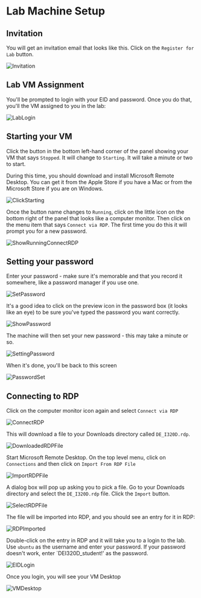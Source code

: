 # Lab Machine Setup

## Invitation
You will get an invitation email that looks like this. Click on the `Register for Lab` button.

![Invitation](../../images/InvitationEmail.png)

## Lab VM Assignment
You'll be prompted to login with your EID and password. Once you do that, you'll the VM assigned to you in the lab:

![LabLogin](../../images/LabLogin.png)

## Starting your VM
Click the button in the bottom left-hand corner of the panel showing your VM that says `Stopped`. It will change to
`Starting`. It will take a minute or two to start.

During this time, you should download and install Microsoft Remote Desktop. You can get it from the Apple Store if
you have a Mac or from the Microsoft Store if you are on Windows.

![ClickStarting](../../images/ClickStarting.png)

Once the button name changes to `Running`, click on the little icon on the bottom right of the panel 
that looks like a computer monitor. Then click on the menu item that says `Connect via RDP`. The first
time you do this it will prompt you for a new password.

![ShowRunningConnectRDP](../../images/ShowRunningConnectRDP.png)

## Setting your password
Enter your password - make sure it's memorable and that you record it somewhere, like a password manager
if you use one.

![SetPassword](../../images/SetPassword)

It's a good idea to click on the preview icon in the password box (it looks like an eye) to be sure you've typed the
password you want correctly.

![ShowPassword](../../images/ShowPassword.png)

The machine will then set your new password - this may take a minute or so.

![SettingPassword](../../images/SettingPassword.png)

When it's done, you'll be back to this screen

![PasswordSet](../../images/PasswordSet.png)

## Connecting to RDP

Click on the computer monitor icon again and select `Connect via RDP`

![ConnectRDP](../../images/ConnectRDP.png)

This will download a file to your Downloads directory called `DE_I320D.rdp`.

![DownloadedRDPFile](../../images/DownloadedRDPFile.png)

Start Microsoft Remote Desktop. On the top level menu, click on `Connections` and then click on 
`Import From RDP File`

![ImportRDPFile](../../images/ImportRDPFile.png)

A dialog box will pop up asking you to pick a file. Go to your Downloads directory and select the
`DE_I320D.rdp` file. Click the `Import` button.

![SelectRDPFile](../../images/SelectRDPFile.png)

The file will be imported into RDP, and you should see an entry for it in RDP:

![RDPImported](../../images/RDPImported.png)

Double-click on the entry in RDP and it will take you to a login to the lab. Use `ubuntu` as the username 
and enter your password. If your password doesn't work, enter `DEI320D_student!' as the password.

![EIDLogin](../../images/EIDLogin.png)

Once you login, you will see your VM Desktop

![VMDesktop](../../images/VMDesktop.png)

